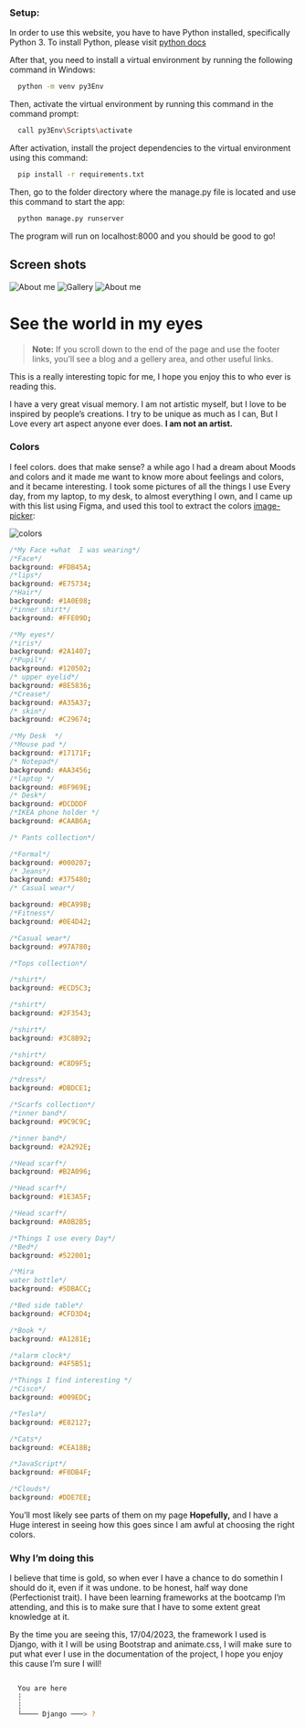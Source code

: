 ### Setup:
In order to use this website, you have to have Python installed, specifically Python 3. To install Python, please visit [python docs](https://www.python.org/downloads/) 

After that, you need to install a virtual environment by running the following command in Windows:
```bash
  python -m venv py3Env 
```
Then, activate the virtual environment by running this command in the command prompt:
```bash
  call py3Env\Scripts\activate 
```
After activation, install the project dependencies to the virtual environment using this command:
```bash
  pip install -r requirements.txt 
```
Then, go to the folder directory where the manage.py file is located and use this command to start the app:
```bash
  python manage.py runserver
```
The program will run on localhost:8000 and you should be good to go!  

## Screen shots 
  ![About me](https://api.pikwy.com/web/64432151a0794429f10edcca.jpg)
  ![Gallery](https://user-images.githubusercontent.com/77834808/233750551-b7724b2f-b42c-42da-a002-64c098101424.png)
  ![About me](https://api.pikwy.com/web/644323c7b3db0815cf40480e.jpg)


# See the world in my eyes 
> **Note:** If you scroll down to the end of the page and use the footer links, you'll see a blog and a gellery area, and other useful links.

This is a really interesting topic for me, I hope you enjoy this to who ever is reading this.

I have a very great visual memory. I am not artistic myself, but I love to be inspired by people’s creations. I try to be unique as much as I can, But I Love every art aspect anyone ever does. **I am not an artist.**

### Colors

I feel colors. does that make sense? a while ago I had a dream about Moods and colors and it made me want to know more about feelings and colors, and it became interesting. I took some pictures of all the things I use Every day, from my laptop, to my desk, to almost everything I own, and I came up with this list using Figma, and used this tool to extract the colors  [image-picker](https://coolors.co/image-picker): 

![colors](https://user-images.githubusercontent.com/77834808/232171334-53fc3f5e-17c6-4b50-9f70-d84c6d7f1377.svg)


```css
/*My Face +what  I was wearing*/
/*Face*/
background: #FDB45A;
/*lips*/
background: #E75734;
/*Hair*/
background: #1A0E08;
/*inner shirt*/
background: #FFE09D;

/*My eyes*/
/*iris*/
background: #2A1407;
/*Pupil*/
background: #120502;
/* upper eyelid*/
background: #8E5836;
/*Crease*/
background: #A35A37;
/* skin*/
background: #C29674;

/*My Desk  */
/*Mouse pad */
background: #17171F;
/* Notepad*/
background: #AA3456;
/*laptop */
background: #8F969E;
/* Desk*/
background: #DCDDDF
/*IKEA phone holder */
background: #CAAB6A;

/* Pants collection*/

/*Formal*/
background: #000207;
/* Jeans*/
background: #375480;
/* Casual wear*/

background: #BCA99B;
/*Fitness*/
background: #0E4D42;

/*Casual wear*/
background: #97A780;

/*Tops collection*/

/*shirt*/
background: #ECD5C3;

/*shirt*/
background: #2F3543;

/*shirt*/
background: #3C8B92;

/*shirt*/
background: #C8D9F5;

/*dress*/
background: #DBDCE1;

/*Scarfs collection*/
/*inner band*/
background: #9C9C9C;

/*inner band*/
background: #2A292E;

/*Head scarf*/
background: #B2A096;

/*Head scarf*/
background: #1E3A5F;

/*Head scarf*/
background: #A0B2B5;

/*Things I use every Day*/
/*Bed*/
background: #522001;

/*Mira 
water bottle*/
background: #5DBACC;

/*Bed side table*/
background: #CFD3D4;

/*Book */
background: #A1281E;

/*alarm clock*/
background: #4F5B51;

/*Things I find interesting */
/*Cisco*/
background: #009EDC;

/*Tesla*/
background: #E82127;

/*Cats*/
background: #CEA18B;

/*JavaScript*/
background: #F0DB4F;

/*Clouds*/
background: #DDE7EE;


```


You’ll most likely see parts of them on my page **Hopefully,**   and I have a Huge interest in seeing how this goes since I am awful at choosing the right colors.

### Why I’m doing this

I believe that time is gold, so when ever I have a chance to do somethin I should do it, even if it was undone. to be honest, half way done (Perfectionist trait). I have been learning frameworks at the bootcamp I’m attending, and this is to make sure that I have to some extent great knowledge at it.

By the time you are seeing this, 17/04/2023, the framework I used is Django,  with it I will be using Bootstrap and animate.css, I will make sure to put what ever I use in the documentation of the project, I hope you enjoy this cause I’m sure I will!

```bash

  You are here  
  ┆
  ┆
  └──── Django ───> ?

```
